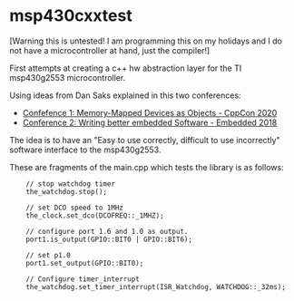 # msp430cxxtest

[Warning this is untested! I am programming this on my holidays and I do not have a microcontroller at hand, just the compiler!]

First attempts at creating a c++ hw abstraction layer for the TI msp430g2553 microcontroller. 

Using ideas from Dan Saks explained in this two conferences: 
* [Confefence 1: Memory-Mapped Devices as Objects - CppCon 2020](https://www.youtube.com/watch?v=uwzuAGtAEFk)
* [Conference 2: Writing better embedded Software - Embedded 2018](https://www.youtube.com/watch?v=3VtGCPIoBfs&t=3464s)

The idea is to have an "Easy to use correctly, difficult to use incorrectly" software interface to the msp430g2553. 

These are fragments of the main.cpp which tests the library is as follows: 

```
	// stop watchdog timer
    the_watchdog.stop();

    // set DCO speed to 1MHz
    the_clock.set_dco(DCOFREQ::_1MHZ);

    // configure port 1.6 and 1.0 as output.
    port1.is_output(GPIO::BIT0 | GPIO::BIT6);

    // set p1.0
    port1.set_output(GPIO::BIT0);

    // Configure timer_interrupt
	the_watchdog.set_timer_interrupt(ISR_Watchdog, WATCHDOG::_32ms);

```